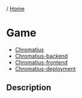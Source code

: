 / [Home](index.md)

# Game

* [Chromatius](https://github.com/tactlabs/chromatuis)
* [Chromatius-backend](https://github.com/tactlabs/chromatuis-backend)
* [Chromatius-frontend](https://github.com/tactlabs/chromatuis-frontend)
* [Chromatius-deployment](https://github.com/tactlabs/chromatuis-deployment)

## Description